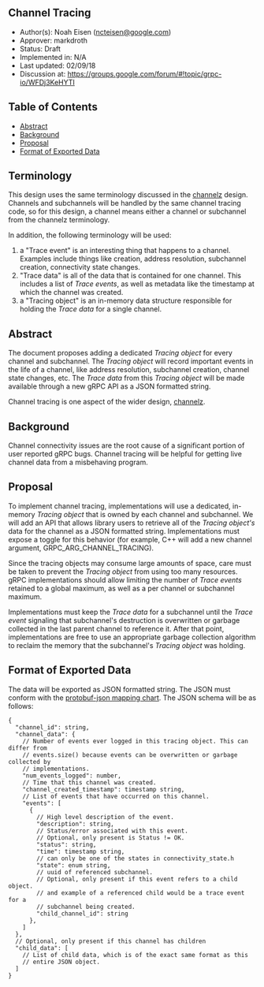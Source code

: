 Channel Tracing
----
* Author(s): Noah Eisen (ncteisen@google.com)
* Approver: markdroth
* Status: Draft
* Implemented in: N/A
* Last updated: 02/09/18
* Discussion at: https://groups.google.com/forum/#!topic/grpc-io/WFDj3KeHYTI

## Table of Contents

  * [Abstract](#abstract)
  * [Background](#background)
  * [Proposal](#proposal)
  * [Format of Exported Data](#format-of-exported-data)

## Terminology

This design uses the same terminology discussed in the [channelz](A14-channelz.md) design. Channels and subchannels will be handled by the same channel tracing code, so for this design, a channel means either a channel or subchannel from the channelz terminology.

In addition, the following terminology will be used:

1.  a "Trace event" is an interesting thing that happens to a channel. Examples include things like creation, address resolution, subchannel creation, connectivity state changes.
2. "Trace data" is all of the data that is contained for one channel. This includes a list of _Trace events_, as well as metadata like the timestamp at which the channel was created.
3.  a "Tracing object" is an in-memory data structure responsible for holding the _Trace data_ for a single channel.

## Abstract

The document proposes adding a dedicated _Tracing object_ for every channel and subchannel. The _Tracing object_ will record important events in the life of a channel, like address resolution, subchannel creation, channel state changes, etc. The _Trace data_ from this _Tracing object_ will be made available through a new gRPC API as a JSON formatted string.

Channel tracing is one aspect of the wider design, [channelz](A14-channelz.md).

## Background

Channel connectivity issues are the root cause of a significant portion of user reported gRPC bugs. Channel tracing will be helpful for getting live channel data from a misbehaving program.

## Proposal

To implement channel tracing, implementations will use a dedicated, in-memory _Tracing object_ that is owned by each channel and subchannel. We will add an API that allows library users to retrieve all of the _Tracing object's_ data for the channel as a JSON formatted string. Implementations must expose a toggle for this behavior (for example, C++ will add a new channel argument, GRPC_ARG_CHANNEL_TRACING).

Since the tracing objects may consume large amounts of space, care must be taken to prevent the _Tracing object_ from using too many resources. gRPC implementations should allow limiting the number of _Trace events_ retained to a global maximum, as well as a per channel or subchannel maximum.

Implementations must keep the _Trace data_ for a subchannel until the _Trace event_ signaling that subchannel's destruction is overwritten or garbage collected in the last parent channel to reference it. After that point, implementations are free to use an appropriate garbage collection algorithm to reclaim the memory that the subchannel's _Tracing object_ was holding.


## Format of Exported Data

The data will be exported as JSON formatted string. The JSON must conform with the [protobuf-json mapping chart](https://developers.google.com/protocol-buffers/docs/proto3#json). The JSON schema will be as follows:

```
{
  "channel_id": string,
  "channel_data": {
    // Number of events ever logged in this tracing object. This can differ from
    // events.size() because events can be overwritten or garbage collected by
    // implementations.
    "num_events_logged": number,
    // Time that this channel was created.
    "channel_created_timestamp": timestamp string,
    // List of events that have occurred on this channel.
    "events": [
      {
        // High level description of the event.
        "description": string,
        // Status/error associated with this event.
        // Optional, only present is Status != OK. 
        "status": string,
        "time": timestamp string,
        // can only be one of the states in connectivity_state.h
        "state": enum string,
        // uuid of referenced subchannel.
        // Optional, only present if this event refers to a child object.
        // and example of a referenced child would be a trace event for a
        // subchannel being created.
        "child_channel_id": string
      },
    ]
  },
  // Optional, only present if this channel has children
  "child_data": [
    // List of child data, which is of the exact same format as this
    // entire JSON object.
  ]
}
```
